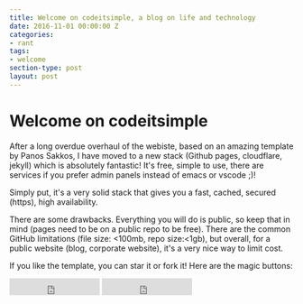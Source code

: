 ```yaml
---
title: Welcome on codeitsimple, a blog on life and technology
date: 2016-11-01 00:00:00 Z
categories:
- rant
tags:
- welcome
section-type: post
layout: post
---
```


# Welcome on codeitsimple

After a long overdue overhaul of the webiste, based on an amazing template by Panos Sakkos, I have moved to a new stack (Github pages, cloudflare, jekyll) which is absolutely fantastic! 
It's free, simple to use, there are services if you prefer admin panels instead of emacs or vscode ;)!

Simply put, it's a very solid stack that gives you a fast,  cached, secured (https), high availability. 

There are some drawbacks. Everything you will do is public, so keep that in mind (pages need to be on a public repo to be free).
There are the common GitHub limitations (file size: <100mb, repo size:<1gb), but overall, for a public website (blog, corporate website), it's a very nice way to limit cost.



If you like the template, you can star it or fork it! Here are the magic buttons:
<iframe src="https://ghbtns.com/github-btn.html?user=panossakkos&repo=personal-jekyll-theme&type=star&count=true&size=large" frameborder="0" scrolling="0" width="160px" height="30px"></iframe>
<iframe src="https://ghbtns.com/github-btn.html?user=panossakkos&repo=personal-jekyll-theme&type=fork&count=true&size=large" frameborder="0" scrolling="0" width="160px" height="30px"></iframe>



